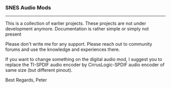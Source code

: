 ### SNES Audio Mods
---

This is a collection of earlier projects. These projects are not under development anymore. Documentation is rather simple or simply not present

Please don't write me for any support. Please reach out to community forums and use the knowledge and experiences there.

If you want to change something on the digital audio mod, I suggest you to replace the TI-SPDIF audio encoder by CirrusLogic-SPDIF audio encoder of same size (but different pinout).

Best Regards, Peter

